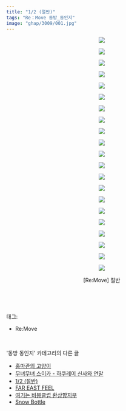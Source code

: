 ```yaml
---
title: "1/2 (절반)"
tags: "Re：Move 동방_동인지"
image: "ghap/3009/001.jpg"
---
```

<div class="article">
<p style="text-align: center; clear: none; float: none;"><img src="{{ site.nasurl }}/ghap/3009/001.jpg"/></p>
<p style="text-align: center; clear: none; float: none;"><img src="{{ site.nasurl }}/ghap/3009/002.jpg"/></p>
<p style="text-align: center; clear: none; float: none;"><img src="{{ site.nasurl }}/ghap/3009/003.jpg"/></p>
<p style="text-align: center; clear: none; float: none;"><img src="{{ site.nasurl }}/ghap/3009/004.jpg"/></p>
<p style="text-align: center; clear: none; float: none;"><img src="{{ site.nasurl }}/ghap/3009/005.jpg"/></p>
<p style="text-align: center; clear: none; float: none;"><img src="{{ site.nasurl }}/ghap/3009/006.jpg"/></p>
<p style="text-align: center; clear: none; float: none;"><img src="{{ site.nasurl }}/ghap/3009/007.jpg"/></p>
<p style="text-align: center; clear: none; float: none;"><img src="{{ site.nasurl }}/ghap/3009/008.jpg"/></p>
<p style="text-align: center; clear: none; float: none;"><img src="{{ site.nasurl }}/ghap/3009/009.jpg"/></p>
<p style="text-align: center; clear: none; float: none;"><img src="{{ site.nasurl }}/ghap/3009/010.jpg"/></p>
<p style="text-align: center; clear: none; float: none;"><img src="{{ site.nasurl }}/ghap/3009/011.jpg"/></p>
<p style="text-align: center; clear: none; float: none;"><img src="{{ site.nasurl }}/ghap/3009/012.jpg"/></p>
<p style="text-align: center; clear: none; float: none;"><img src="{{ site.nasurl }}/ghap/3009/013.jpg"/></p>
<p style="text-align: center; clear: none; float: none;"><img src="{{ site.nasurl }}/ghap/3009/014.jpg"/></p>
<p style="text-align: center; clear: none; float: none;"><img src="{{ site.nasurl }}/ghap/3009/015.jpg"/></p>
<p style="text-align: center; clear: none; float: none;"><img src="{{ site.nasurl }}/ghap/3009/016.jpg"/></p>
<p style="text-align: center; clear: none; float: none;"><img src="{{ site.nasurl }}/ghap/3009/017.jpg"/></p>
<p style="text-align: center; clear: none; float: none;"><img src="{{ site.nasurl }}/ghap/3009/018.jpg"/></p>
<p style="text-align: center; clear: none; float: none;"><img src="{{ site.nasurl }}/ghap/3009/019.jpg"/></p>
<p style="text-align: center; clear: none; float: none;"><img src="{{ site.nasurl }}/ghap/3009/020.jpg"/></p>
<p style="text-align: center; clear: none; float: none;"><img src="{{ site.nasurl }}/ghap/3009/021.jpg"/></p>
<p style="text-align: center; clear: none; float: none;">[Re:Move] 절반</p>
<p><br/></p>
</div><br/>
<div class="tagTrail">
<p>태그: </p>
<ul>
<li>Re:Move</li>
</ul>
</div><br/>
<div class="another">
<p>'동방 동인지' 카테고리의 다른 글</p>
<ul>
<li><a href="/2016-12-27-ghap_3011">홍마관의 고양이</a></li>
<li><a href="/2016-12-27-ghap_3010">무녀무녀 스이카 - 하쿠레이 신사와 연말</a></li>
<li><a href="/2016-12-27-ghap_3009">1/2 (절반)</a></li>
<li><a href="/2016-12-27-ghap_3008">FAR EAST FEEL</a></li>
<li><a href="/2016-12-27-ghap_3007">여기는 비봉클럽 환상향지부</a></li>
<li><a href="/2016-12-27-ghap_3005">Snow Bottle</a></li>
</ul>
</div><br/>
<div class="cb_module cb_fluid">
<div class="cb_wrt cb_profile">
</div><!-- commentList close -->
</div><br/>
